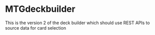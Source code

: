 # MTGdeckbuilder
This is the version 2 of the deck builder which should use REST APIs to source data for card selection
